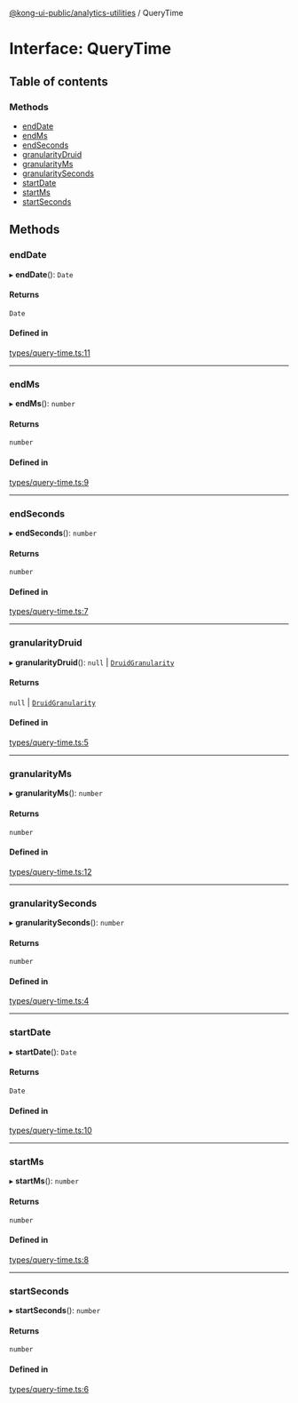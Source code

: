 [@kong-ui-public/analytics-utilities](../analytics-utils.md) / QueryTime

# Interface: QueryTime

## Table of contents

### Methods

- [endDate](QueryTime.md#enddate)
- [endMs](QueryTime.md#endms)
- [endSeconds](QueryTime.md#endseconds)
- [granularityDruid](QueryTime.md#granularitydruid)
- [granularityMs](QueryTime.md#granularityms)
- [granularitySeconds](QueryTime.md#granularityseconds)
- [startDate](QueryTime.md#startdate)
- [startMs](QueryTime.md#startms)
- [startSeconds](QueryTime.md#startseconds)

## Methods

### endDate

▸ **endDate**(): `Date`

#### Returns

`Date`

#### Defined in

[types/query-time.ts:11](https://github.com/Kong/public-ui-components/blob/main/packages/analytics/analytics-utilities/src/types/query-time.ts#L11)

___

### endMs

▸ **endMs**(): `number`

#### Returns

`number`

#### Defined in

[types/query-time.ts:9](https://github.com/Kong/public-ui-components/blob/main/packages/analytics/analytics-utilities/src/types/query-time.ts#L9)

___

### endSeconds

▸ **endSeconds**(): `number`

#### Returns

`number`

#### Defined in

[types/query-time.ts:7](https://github.com/Kong/public-ui-components/blob/main/packages/analytics/analytics-utilities/src/types/query-time.ts#L7)

___

### granularityDruid

▸ **granularityDruid**(): ``null`` \| [`DruidGranularity`](DruidGranularity.md)

#### Returns

``null`` \| [`DruidGranularity`](DruidGranularity.md)

#### Defined in

[types/query-time.ts:5](https://github.com/Kong/public-ui-components/blob/main/packages/analytics/analytics-utilities/src/types/query-time.ts#L5)

___

### granularityMs

▸ **granularityMs**(): `number`

#### Returns

`number`

#### Defined in

[types/query-time.ts:12](https://github.com/Kong/public-ui-components/blob/main/packages/analytics/analytics-utilities/src/types/query-time.ts#L12)

___

### granularitySeconds

▸ **granularitySeconds**(): `number`

#### Returns

`number`

#### Defined in

[types/query-time.ts:4](https://github.com/Kong/public-ui-components/blob/main/packages/analytics/analytics-utilities/src/types/query-time.ts#L4)

___

### startDate

▸ **startDate**(): `Date`

#### Returns

`Date`

#### Defined in

[types/query-time.ts:10](https://github.com/Kong/public-ui-components/blob/main/packages/analytics/analytics-utilities/src/types/query-time.ts#L10)

___

### startMs

▸ **startMs**(): `number`

#### Returns

`number`

#### Defined in

[types/query-time.ts:8](https://github.com/Kong/public-ui-components/blob/main/packages/analytics/analytics-utilities/src/types/query-time.ts#L8)

___

### startSeconds

▸ **startSeconds**(): `number`

#### Returns

`number`

#### Defined in

[types/query-time.ts:6](https://github.com/Kong/public-ui-components/blob/main/packages/analytics/analytics-utilities/src/types/query-time.ts#L6)
